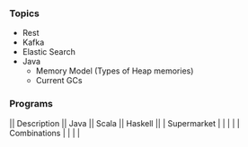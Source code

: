 
### Topics
- Rest
- Kafka
- Elastic Search
- Java
  - Memory Model (Types of Heap memories)
  - Current GCs


### Programs
|| Description || Java || Scala || Haskell ||
| Supermarket  | | | |
| Combinations | | | |
